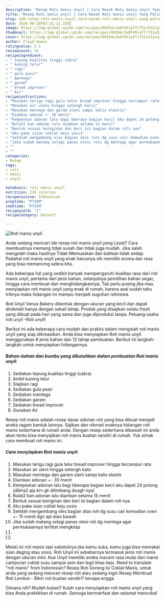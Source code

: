 ```yaml
---
description: "Resep Roti manis unyil | Cara Masak Roti manis unyil Yang Paling Enak"
title: "Resep Roti manis unyil | Cara Masak Roti manis unyil Yang Paling Enak"
slug: 148-resep-roti-manis-unyil-cara-masak-roti-manis-unyil-yang-paling-enak
date: 2020-09-20T03:31:12.339Z
image: https://img-global.cpcdn.com/recipes/09284c3a0f451aff/751x532cq70/roti-manis-unyil-foto-resep-utama.jpg
thumbnail: https://img-global.cpcdn.com/recipes/09284c3a0f451aff/751x532cq70/roti-manis-unyil-foto-resep-utama.jpg
cover: https://img-global.cpcdn.com/recipes/09284c3a0f451aff/751x532cq70/roti-manis-unyil-foto-resep-utama.jpg
author: Floyd Owens
ratingvalue: 3.1
reviewcount: 15
recipeingredient:
- " tepung kualitas tinggi cakra"
- " kuning telur"
- " ragi"
- " gula pasir"
- " mentega"
- " garam"
- " bread improver"
- " Air"
recipeinstructions:
- "Masukan terigu ragi gula telur bread improver hingga tercampur rata"
- "Masukan air uleni hingga setengh kalis"
- "Masukan mentega dan garam uleni sampi kalis elastis"
- "Diamkan adonan +- 30 menit"
- "Kempeskan adonan lalu bagi bberapa bagian kecil aku dapet 24 potong (dikira2 aja krn gk ditimbang dough nya)"
- "Bulat2 kan adonan lalu diamkan selama 15 menit"
- "Bentuk sesuai keinginan dan beri isi bagian dalam roti nya"
- "Aku pake isian coklat keju sosis"
- "Setelah mengembang oles bagian atas roti dg susu cair kemudian oven +- 15 menit dgn api atas bawah"
- "Jika sudah matang selagi panas olesi roti dg mentega agar permukaannya terlihat mengkilap"
- ""
- ""
categories:
- Resep
tags:
- roti
- manis
- unyil

katakunci: roti manis unyil 
nutrition: 224 calories
recipecuisine: Indonesian
preptime: "PT28M"
cooktime: "PT42M"
recipeyield: "2"
recipecategory: Dessert

---
```



![Roti manis unyil](https://img-global.cpcdn.com/recipes/09284c3a0f451aff/751x532cq70/roti-manis-unyil-foto-resep-utama.jpg)

Anda sedang mencari ide resep roti manis unyil yang Lezat? Cara membuatnya memang tidak susah dan tidak juga mudah. Jika salah mengolah maka hasilnya Tidak Memuaskan dan bahkan tidak sedap. Padahal roti manis unyil yang enak harusnya sih memiliki aroma dan rasa yang bisa memancing selera kita.

Ada beberapa hal yang sedikit banyak mempengaruhi kualitas rasa dari roti manis unyil, pertama dari jenis bahan, selanjutnya pemilihan bahan segar, hingga cara membuat dan menghidangkannya. Tak perlu pusing jika mau menyiapkan roti manis unyil yang enak di rumah, karena asal sudah tahu triknya maka hidangan ini mampu menjadi suguhan istimewa.

Roti Unyil Venus Bakery dibentuk dengan ukuran yang kecil dan dapat dinikmati hanya dengan sekali lahap. Produk yang disajikan selalu fresh yang dibuat pada hari yang sama dan juga diproduksi tanpa. Peluang usaha roti unyil -Roti unyil!


Berikut ini ada beberapa cara mudah dan praktis dalam mengolah roti manis unyil yang siap dikreasikan. Anda bisa menyiapkan Roti manis unyil menggunakan 8 jenis bahan dan 12 tahap pembuatan. Berikut ini langkah-langkah untuk menyiapkan hidangannya.

<!--inarticleads1-->

##### Bahan-bahan dan bumbu yang dibutuhkan dalam pembuatan Roti manis unyil:

1. Sediakan  tepung kualitas tinggi (cakra)
1. Ambil  kuning telur
1. Siapkan  ragi
1. Sediakan  gula pasir
1. Sediakan  mentega
1. Sediakan  garam
1. Sediakan  bread improver
1. Gunakan  Air


Resep roti manis adalah resep dasar adonan roti yang bisa dibuat menjadi aneka ragam bentuk lainnya. Sajikan dan nikmati enaknya hidangan roti manis sederhana di rumah anda. Dengan resep sederhana dibawah ini anda akan tentu bisa menyajikan roti manis buatan sendiri di rumah. Yuk simak cara membuat roti manis ini. 

<!--inarticleads2-->

##### Cara menyiapkan Roti manis unyil:

1. Masukan terigu ragi gula telur bread improver hingga tercampur rata
1. Masukan air uleni hingga setengh kalis
1. Masukan mentega dan garam uleni sampi kalis elastis
1. Diamkan adonan +- 30 menit
1. Kempeskan adonan lalu bagi bberapa bagian kecil aku dapet 24 potong (dikira2 aja krn gk ditimbang dough nya)
1. Bulat2 kan adonan lalu diamkan selama 15 menit
1. Bentuk sesuai keinginan dan beri isi bagian dalam roti nya
1. Aku pake isian coklat keju sosis
1. Setelah mengembang oles bagian atas roti dg susu cair kemudian oven +- 15 menit dgn api atas bawah
1. Jika sudah matang selagi panas olesi roti dg mentega agar permukaannya terlihat mengkilap
1. 
1. 


Meski ini roti manis tapi sebetulnya jika kamu suka, kamu juga bisa memakai isian daging atau sosis. Roti Unyil ini sebebarnya termasuk jenis roti manis dengan ukuran mini. Kue Unyil memiliki aneka macam rasa mulai dari manis campuran coklat susu sampai asin dan legit khas keju. Need to translate &#34;roti manis&#34; from Indonesian? Resep Roti Goreng Isi Coklat Manis, untuk anda yang sedang mencari resep roti atau sedang ingin Resep Membuat Roti Lembut - Bikin roti buatan sendiri? kenapa engga. 

Gimana nih? Mudah bukan? Itulah cara menyiapkan roti manis unyil yang bisa Anda praktikkan di rumah. Semoga bermanfaat dan selamat mencoba!
